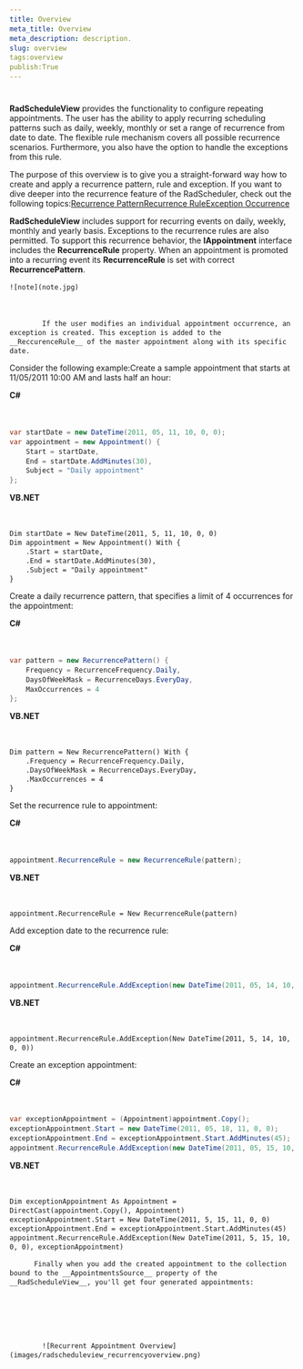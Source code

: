 ```yaml
---
title: Overview
meta_title: Overview
meta_description: description.
slug: overview
tags:overview
publish:True
---
```



# 

__RadScheduleView__ provides the functionality to configure repeating appointments. The user has the ability to apply recurring scheduling patterns such as daily, weekly, monthly or set a range of recurrence from date to date. The flexible rule mechanism covers all possible recurrence scenarios. Furthermore, you also have the option to handle the exceptions from this rule.
        

The purpose of this overview is to give you a straight-forward way how to create and apply a recurrence pattern, rule and exception. If you want to dive deeper into the recurrence feature of the RadScheduler, check out the following topics:[Recurrence Pattern](3F113E6D-5519-40FD-A3B3-6A46B2489318)[Recurrence Rule](048F4BD6-35B4-486C-A03D-44EED6F6D33D)[Exception Occurrence](#Exceptions)



__RadScheduleView__ includes support for recurring events on daily, weekly, monthly and yearly basis. Exceptions to the recurrence rules are also permitted. To support this recurrence behavior, the __IAppointment__ interface includes the __RecurrenceRule__ property. When an appointment is promoted into a recurring event its __RecurrenceRule__ is set with correct __RecurrencePattern__.
        
    ![note](note.jpg)
    	


            If the user modifies an individual appointment occurrence, an exception is created. This exception is added to the __ReccurenceRule__ of the master appointment along with its specific date.
          

Consider the following example:Create a sample appointment that starts at 11/05/2011 10:00 AM and lasts half an hour: 


 __C#__
    

```C#


var startDate = new DateTime(2011, 05, 11, 10, 0, 0);
var appointment = new Appointment() {
    Start = startDate,
    End = startDate.AddMinutes(30),
    Subject = "Daily appointment"
};

```




 __VB.NET__
    

```VB.NET


Dim startDate = New DateTime(2011, 5, 11, 10, 0, 0)
Dim appointment = New Appointment() With {
    .Start = startDate,
    .End = startDate.AddMinutes(30),
    .Subject = "Daily appointment"
}

```

Create a daily recurrence pattern, that specifies a limit of 4 occurrences for the appointment: 


 __C#__
    

```C#


var pattern = new RecurrencePattern() {
    Frequency = RecurrenceFrequency.Daily,
    DaysOfWeekMask = RecurrenceDays.EveryDay,
    MaxOccurrences = 4
};

```




 __VB.NET__
    

```VB.NET


Dim pattern = New RecurrencePattern() With {
    .Frequency = RecurrenceFrequency.Daily,
    .DaysOfWeekMask = RecurrenceDays.EveryDay,
    .MaxOccurrences = 4
}

```

Set the recurrence rule to appointment: 


 __C#__
    

```C#


appointment.RecurrenceRule = new RecurrenceRule(pattern);

```




 __VB.NET__
    

```VB.NET


appointment.RecurrenceRule = New RecurrenceRule(pattern)

```

Add exception date to the recurrence rule: 


 __C#__
    

```C#


appointment.RecurrenceRule.AddException(new DateTime(2011, 05, 14, 10, 0, 0));

```




 __VB.NET__
    

```VB.NET


appointment.RecurrenceRule.AddException(New DateTime(2011, 5, 14, 10, 0, 0))

```

Create an exception appointment: 


 __C#__
    

```C#


var exceptionAppointment = (Appointment)appointment.Copy();
exceptionAppointment.Start = new DateTime(2011, 05, 18, 11, 0, 0);
exceptionAppointment.End = exceptionAppointment.Start.AddMinutes(45);
appointment.RecurrenceRule.AddException(new DateTime(2011, 05, 15, 10, 0, 0), exceptionAppointment);

```




 __VB.NET__
    

```VB.NET


Dim exceptionAppointment As Appointment = DirectCast(appointment.Copy(), Appointment)
exceptionAppointment.Start = New DateTime(2011, 5, 15, 11, 0, 0)
exceptionAppointment.End = exceptionAppointment.Start.AddMinutes(45)
appointment.RecurrenceRule.AddException(New DateTime(2011, 5, 15, 10, 0, 0), exceptionAppointment)

```




          Finally when you add the created appointment to the collection bound to the __AppointmentsSource__ property of the __RadScheduleView__, you'll get four generated appointments:
        




               
            ![Recurrent Appointment Overview](images/radscheduleview_recurrencyoverview.png)
